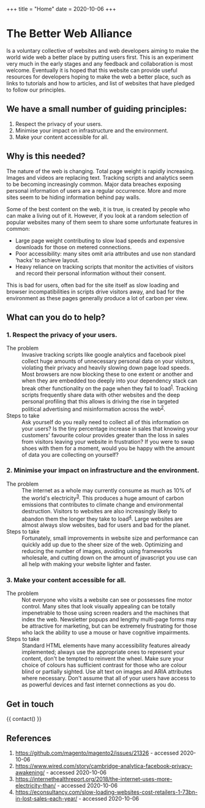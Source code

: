 +++
title = "Home"
date = 2020-10-06
+++

# The Better Web Alliance
Is a voluntary collective of websites and web developers aiming to make the world wide web a better place by putting users first. This is an experiment very much in the early stages and any feedback and collaboration is most welcome. Eventually it is hoped that this website can provide useful resources for developers hoping to make the web a better place, such as links to tutorials and how to articles, and list of websites that have pledged to follow our principles.

## We have a small number of guiding principles:
1. Respect the privacy of your users.
2. Minimise your impact on infrastructure and the environment.
3. Make your content accessible for all.

## Why is this needed?
The nature of the web is changing. Total page weight is rapidly increasing. Images and videos are replacing text. Tracking scripts and analytics seem to be becoming increasingly common. Major data breaches exposing personal information of users are a regular occurrence. More and more sites seem to be hiding information behind pay walls.

Some of the best content on the web, it is true, is created by people who can make a living out of it. However, if you look at a random selection of popular websites many of them seem to share some unfortunate features in common:

- Large page weight contributing to slow load speeds and expensive downloads for those on metered connections.
- Poor accessibility: many sites omit aria attributes and use non standard ‘hacks’ to achieve layout.
- Heavy reliance on tracking scripts that monitor the activities of visitors and record their personal information without their consent.

This is bad for users, often bad for the site itself as slow loading and browser incompatibilities in scripts drive visitors away, and bad for the environment as these pages generally produce a lot of carbon per view.

## What can you do to help?
### 1. Respect the privacy of your users.
<dl class="key-points">
    <dt>The problem</dt>
    <dd>
    Invasive tracking scripts like google analytics and facebook pixel collect huge amounts of unnecessary personal data on your visitors, violating their privacy and heavily slowing down page load speeds. Most browsers are now blocking these to one extent or another and when they are embedded too deeply into your dependency stack can break other functionality on the page when they fail to load<sup id="a1"><a href="#f1">1</a></sup>. Tracking scripts frequently share data with other websites and the deep personal profiling that this allows is driving the rise in targeted political advertising and misinformation across the web<sup id="a2"><a href="#f2">2</a></sup>.
    </dd>
    <dt>Steps to take</dt>
    <dd>
    Ask yourself do you really need to collect all of this information on your users? Is the tiny percentage increase in sales that knowing your customers' favourite colour provides greater than the loss in sales from visitors leaving your website in frustration? If you were to swap shoes with them for a moment, would you be happy with the amount of data you are collecting on yourself?
    </dd>
</dl>

### 2. Minimise your impact on infrastructure and the environment.
<dl class="key-points">
    <dt>The problem</dt>
    <dd>
    The internet as a whole may currently consume as much as 10% of the world's electricity<sup id="a3"><a href="#f3">3</a></sup>. This produces a huge amount of carbon emissions that contributes to climate change and environmental destruction. Visitors to websites are also increasingly likely to abandon them the longer they take to load<sup id="a4"><a href="#f4">4</a></sup>. Large websites are almost always slow websites, bad for users and bad for the planet.
    </dd>
    <dt>Steps to take</dt>
    <dd>
    Fortunately, small improvements in website size and performance can quickly add up due to the sheer size of the web. Optimizing and reducing the number of images, avoiding using frameworks wholesale, and cutting down on the amount of javascript you use can all help with making your website lighter and faster.
    </dd>
</dl>

### 3. Make your content accessible for all.
<dl class="key-points">
    <dt>The problem</dt>
    <dd>
    Not everyone who visits a website can see or possesses fine motor control. Many sites that look visually appealing can be totally impenetrable to those using screen readers and the machines that index the web. Newsletter popups and lengthy multi-page forms may be attractive for marketing, but can be extremely frustrating for those who lack the ability to use a mouse or have cognitive impairments.
    </dd>
    <dt>Steps to take</dt>
    <dd>
    Standard HTML elements have many accessibility features already implemented; always use the appropriate ones to represent your content, don't be tempted to reinvent the wheel. Make sure your choice of colours has sufficient contrast for those who are colour blind or partially sighted. Use alt text on images and ARIA attributes where necessary. Don't assume that all of your users have access to as powerful devices and fast internet connections as you do.
    </dd>
</dl>

## Get in touch
{{ contact() }}

## References
<ol class="footnotes">
    <li id="f1">
        <a href="https://github.com/magento/magento2/issues/21326">https://github.com/magento/magento2/issues/21326</a> - accessed <time datetime="2020-10-06">2020-10-06</time>
    </li>
    <li id="f2">
        <a href="https://www.wired.com/story/cambridge-analytica-facebook-privacy-awakening/">https://www.wired.com/story/cambridge-analytica-facebook-privacy-awakening/</a> - accessed <time datetime="2020-10-06">2020-10-06</time>
    </li>
    <li id="f3">
        <a href="https://internethealthreport.org/2018/the-internet-uses-more-electricity-than/">https://internethealthreport.org/2018/the-internet-uses-more-electricity-than/</a> - accessed <time datetime="2020-10-06">2020-10-06</time>
    </li>
    <li id="f4">
        <a href="https://econsultancy.com/slow-loading-websites-cost-retailers-1-73bn-in-lost-sales-each-year/">https://econsultancy.com/slow-loading-websites-cost-retailers-1-73bn-in-lost-sales-each-year/</a> - accessed <time datetime="2020-10-06">2020-10-06</time>
    </li>
</ol>